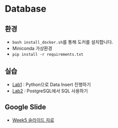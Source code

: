 # Database

## 환경

- `bash install_docker.sh`를 통해 도커를 설치합니다.
- Miniconda 가상환경
- `pip install -r requirements.txt`

## 실습


- [Lab1](Lab1/README.md) : Python으로 Data Insert 진행하기
- [Lab2](Lab2/README.md) : PostgreSQL에서 SQL 사용하기

## Google Slide

- [Week5 슬라이드 자료](https://docs.google.com/presentation/d/1ZetSMPJ6xh-Fqq77Wg_F0e_yc9zoOfXALOJJSyfaR2w/edit#slide=id.g1c1aa30d7d7_0_174)